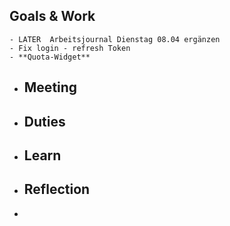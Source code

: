 ## Goals & Work
	- LATER  Arbeitsjournal Dienstag 08.04 ergänzen
	- Fix login - refresh Token
	- **Quota-Widget**
- ## Meeting
- ## Duties
- ## Learn
- ## Reflection
-